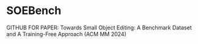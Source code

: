 # SOEBench
GITHUB FOR PAPER: Towards Small Object Editing: A Benchmark Dataset and A Training-Free Approach (ACM MM 2024)
